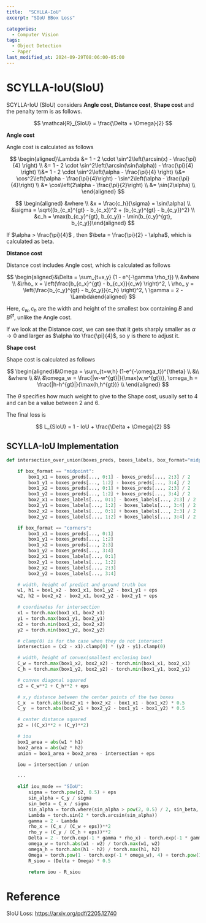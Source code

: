 ```yaml
---
title:  "SCYLLA-IoU"
excerpt: "SIoU BBox Loss"

categories:
  - Computer Vision
tags:
  - Object Detection
  - Paper
last_modified_at: 2024-09-29T08:06:00-05:00
---
```


# **SCYLLA-IoU(SIoU)**

SCYLLA-IoU (SIoU) considers **Angle cost**, **Distance cost**, **Shape cost** and the penalty term is as follows.

$$
\mathcal{R}_{SIoU} = \frac{\Delta + \Omega}{2}
$$

**Angle cost**

Angle cost is calculated as follows

$$
\begin{aligned}\Lambda &= 1 - 2 \cdot \sin^2\left(\arcsin(x) - \frac{\pi}{4} \right) \\   &= 1 - 2 \cdot \sin^2\left(\arcsin(\sin(\alpha)) - \frac{\pi}{4} \right) \\&= 1 - 2 \cdot \sin^2\left(\alpha - \frac{\pi}{4} \right) \\&= \cos^2\left(\alpha - \frac{\pi}{4}\right) - \sin^2\left(\alpha - \frac{\pi}{4}\right) \\ &= \cos\left(2\alpha - \frac{\pi}{2}\right) \\ &= \sin(2\alpha) \\ \end{aligned}
$$

$$
\begin{aligned} &where \\   &x = \frac{c_h}{\sigma} = \sin(\alpha) \\  &\sigma = \sqrt{(b_{c_x}^{gt} - b_{c_x})^2 + (b_{c_y}^{gt} - b_{c_y})^2} \\  &c_h = \max(b_{c_y}^{gt}, b_{c_y}) - \min(b_{c_y}^{gt}, b_{c_y})\end{aligned}
$$

If  $\alpha > \frac{\pi}{4}$ , then $\beta = \frac{\pi}{2} - \alpha$, which is calculated as beta.

**Distance cost**

Distance cost includes Angle cost, which is calculated as follows

$$
\begin{aligned}&\Delta = \sum_{t=x,y} (1 - e^{-\gamma \rho_t}) \\  &where \\  &\rho_ x = \left(\frac{b_{c_x}^{gt} - b_{c_x}}{c_w} \right)^2, \ \rho_ y = \left(\frac{b_{c_y}^{gt} - b_{c_y}}{c_h} \right)^2, \ \gamma = 2 - \Lambda\end{aligned}
$$

Here, $c_w, c_h$ are the width and height of the smallest box containing $B$ and $B^{gt}$, unlike the Angle cost.

If we look at the Distance cost, we can see that it gets sharply smaller as $\alpha \to 0$ and larger as $\alpha \to \frac{\pi}{4}$, so $\gamma$ is there to adjust it.

**Shape cost**

Shape cost is calculated as follows

$$
\begin{aligned}&\Omega = \sum_{t=w,h} (1-e^{-\omega_t})^{\theta} \\ &\\ &where \\ &\\  &\omega_w = \frac{|w-w^{gt}|}{\max(w,w^{gt})}, \omega_h = \frac{|h-h^{gt}|}{\max(h,h^{gt})} \\   \end{aligned}
$$

The $\theta$ specifies how much weight to give to the Shape cost, usually set to 4 and can be a value between 2 and 6.

The final loss is

$$
L_{SIoU} = 1 - IoU + \frac{\Delta + \Omega}{2}
$$

## SCYLLA-IoU Implementation

```py
def intersection_over_union(boxes_preds, boxes_labels, box_format="midpoint", iou_mode = "IoU", eps = 1e-7):

    if box_format == "midpoint":
        box1_x1 = boxes_preds[..., 0:1] - boxes_preds[..., 2:3] / 2
        box1_y1 = boxes_preds[..., 1:2] - boxes_preds[..., 3:4] / 2
        box1_x2 = boxes_preds[..., 0:1] + boxes_preds[..., 2:3] / 2
        box1_y2 = boxes_preds[..., 1:2] + boxes_preds[..., 3:4] / 2
        box2_x1 = boxes_labels[..., 0:1] - boxes_labels[..., 2:3] / 2
        box2_y1 = boxes_labels[..., 1:2] - boxes_labels[..., 3:4] / 2
        box2_x2 = boxes_labels[..., 0:1] + boxes_labels[..., 2:3] / 2
        box2_y2 = boxes_labels[..., 1:2] + boxes_labels[..., 3:4] / 2

    if box_format == "corners":
        box1_x1 = boxes_preds[..., 0:1]
        box1_y1 = boxes_preds[..., 1:2]
        box1_x2 = boxes_preds[..., 2:3]
        box1_y2 = boxes_preds[..., 3:4]
        box2_x1 = boxes_labels[..., 0:1]
        box2_y1 = boxes_labels[..., 1:2]
        box2_x2 = boxes_labels[..., 2:3]
        box2_y2 = boxes_labels[..., 3:4]

    # width, height of predict and ground truth box
    w1, h1 = box1_x2 - box1_x1, box1_y2 - box1_y1 + eps
    w2, h2 = box2_x2 - box2_x1, box2_y2 - box2_y1 + eps

    # coordinates for intersection
    x1 = torch.max(box1_x1, box2_x1)
    y1 = torch.max(box1_y1, box2_y1)
    x2 = torch.min(box1_x2, box2_x2)
    y2 = torch.min(box1_y2, box2_y2)

    # clamp(0) is for the case when they do not intersect
    intersection = (x2 - x1).clamp(0) * (y2 - y1).clamp(0)

    # width, height of convex(smallest enclosing box)
    C_w = torch.max(box1_x2, box2_x2) - torch.min(box1_x1, box2_x1)
    C_h = torch.max(box1_y2, box2_y2) - torch.min(box1_y1, box2_y1)

    # convex diagonal squared
    c2 = C_w**2 + C_h**2 + eps

    # x,y distance between the center points of the two boxes
    C_x  = torch.abs(box2_x1 + box2_x2 - box1_x1 - box1_x2) * 0.5
    C_y  = torch.abs(box2_y1 + box2_y2 - box1_y1 - box1_y2) * 0.5

    # center distance squared
    p2 = ((C_x)**2 + (C_y)**2)

    # iou
    box1_area = abs(w1 * h1)
    box2_area = abs(w2 * h2)
    union = box1_area + box2_area - intersection + eps

    iou = intersection / union

    ...

    elif iou_mode == "SIoU":
        sigma = torch.pow(p2, 0.5) + eps
        sin_alpha = C_y / sigma 
        sin_beta = C_x / sigma 
        sin_alpha = torch.where(sin_alpha > pow(2, 0.5) / 2, sin_beta, sin_alpha)
        Lambda = torch.sin(2 * torch.arcsin(sin_alpha))
        gamma = 2 - Lambda
        rho_x = (C_x / (C_w + eps))**2
        rho_y = (C_y / (C_h + eps))**2
        Delta = 2 - torch.exp(-1 * gamma * rho_x) - torch.exp(-1 * gamma * rho_y)
        omega_w = torch.abs(w1 - w2) / torch.max(w1, w2)
        omega_h = torch.abs(h1 - h2) / torch.max(h1, h2)
        Omega = torch.pow(1 - torch.exp(-1 * omega_w), 4) + torch.pow(1 - torch.exp(-1 * omega_h), 4)
        R_siou = (Delta + Omega) * 0.5

        return iou - R_siou    
```

# Reference
SIoU Loss: https://arxiv.org/pdf/2205.12740
